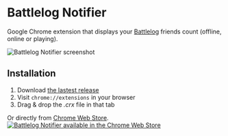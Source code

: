 Battlelog Notifier
==================

Google Chrome extension that displays your [Battlelog](http://battlelog.battlefield.com) friends count (offline, online or playing).

![Battlelog Notifier screenshot](https://raw.github.com/Narno/Battlelog-Notifier/master/doc/screenshot_640x400.png "Battlelog Notifier screenshot")

Installation
------------

1. Download [the lastest release](https://github.com/Narno/Battlelog-Notifier/releases)
2. Visit ```chrome://extensions``` in your browser
3. Drag & drop the _.crx_ file in that tab

Or directly from [Chrome Web Store](https://chrome.google.com/webstore/detail/battlelog-notifier/njkakciembpbejlkhknobdjkldkkieeg).  
[![Battlelog Notifier available in the Chrome Web Store](https://developer.chrome.com/webstore/images/ChromeWebStore_BadgeWBorder_v2_206x58.png)](https://chrome.google.com/webstore/detail/battlelog-notifier/njkakciembpbejlkhknobdjkldkkieeg)
